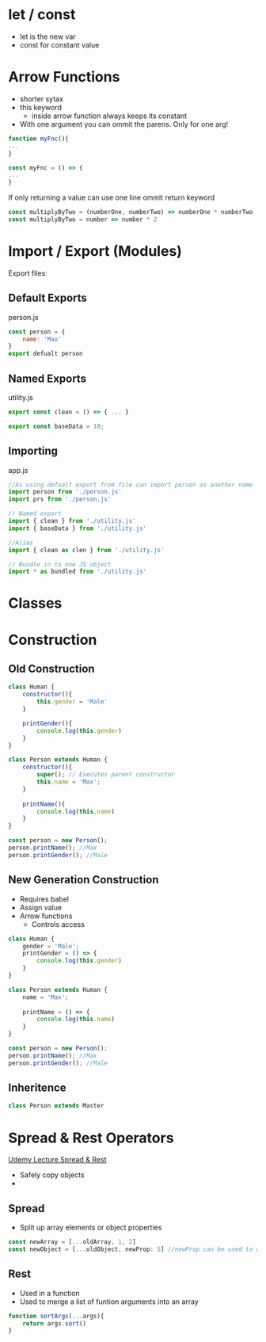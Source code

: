# let / const

- let is the new var
- const for constant value

# Arrow Functions

- shorter sytax
- this keyword
	- inside arrow function always keeps its constant
- With one argument you can ommit the parens. Only for one arg!

```js
function myFnc(){
...
}

const myFnc = () => {
...
}
```

If only returning a value can use one line ommit return keyword
```js
const multiplyByTwo = (numberOne, numberTwo) => numberOne * numberTwo
const multiplyByTwo = number => number * 2
```

# Import / Export (Modules)

Export files:

## Default Exports
person.js
```js
const person = {
	name: 'Max'
}
export defualt person
```

## Named Exports

utility.js
```js
export const clean = () => { ... }

export const baseData = 10;
```

## Importing
app.js
```js
//As using defualt export from file can import person as another name
import person from './person.js'
import prs from './person.js'

// Named export
import { clean } from './utility.js'
import { baseData } from './utility.js'

//Alias
import { clean as clen } from './utility.js'

// Bundle in to one JS object
import * as bundled from './utility.js'
```

# Classes

# Construction

## Old Construction

```js
class Human {
	constructor(){
		this.gender = 'Male'
	}

	printGender(){
		console.log(this.gender)
	}
}

class Person extends Human {
	constructor(){
		super(); // Executes parent constructor
		this.name = 'Max';
	}
	
	printName(){
		console.log(this.name)
	}
}

const person = new Person();
person.printName(); //Max
person.printGender(); //Male
```

## New Generation Construction

- Requires babel
- Assign value
- Arrow functions
	- Controls access

```js
class Human {
	gender = 'Male';
	printGender = () => {
		console.log(this.gender)
	}
}

class Person extends Human {
	name = 'Max';
	
	printName = () => {
		console.log(this.name)
	}
}

const person = new Person();
person.printName(); //Max
person.printGender(); //Male
```

## Inheritence

```js
class Person extends Master
```

# Spread & Rest Operators

[Udemy Lecture Spread & Rest](https://www.udemy.com/course/react-the-complete-guide-incl-redux/learn/lecture/8211796#overview)

- Safely copy objects
- 
## Spread

- Split up array elements or object properties

```js
const newArray = [...oldArray, 1, 2]
const newObject = [...oldObject, newProp: 5] //newProp can be used to overwrite old value
```


## Rest

- Used in a function
- Used to merge a list of funtion arguments into an array

```js
function sortArgs(...args){
	return args.sort()
}
```

